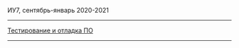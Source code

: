ИУ7, сентябрь-январь 2020-2021

____________________________________
[Тестирование и отладка ПО](testing_and_debugging.md)
____________________________________
